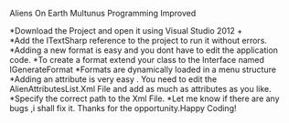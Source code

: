 Aliens On Earth Multunus Programming Improved

*Download the Project and open it using Visual Studio 2012 +  
*Add the ITextSharp reference to the project to run it without errors. 
*Adding a new format is easy and you dont have to edit the application code. 
*To create a format extend your class to the Interface named IGenerateFormat 
*Formats are dynamically loaded in a menu structure
*Adding an attribute is very easy . You need to edit the AlienAttributesList.Xml File and add as much as attributes as you like.
*Specify the correct path to the Xml File.
*Let me know if there are any bugs ,i shall fix it. 
Thanks for the opportunity.Happy Coding!
